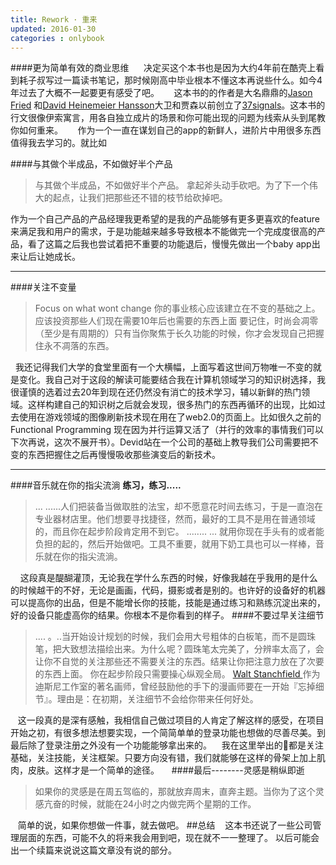 ```yaml
---
title: Rework · 重来 
updated: 2016-01-30
categories : onlybook
---
```


####更为简单有效的商业思维
     决定买这个本书也是因为大约4年前在酷壳上看到耗子叔写过一篇读书笔记，那时候刚高中毕业根本不懂这本再说些什么。如今4年过去了大概不一起要更有感受了吧。
     这本书的的作者是大名鼎鼎的[Jason Fried](https://twitter.com/jasonfried?ref_src=twsrc%5Egoogle%7Ctwcamp%5Eserp%7Ctwgr%5Eauthor) 和[David Heinemeier Hansson](https://twitter.com/dhh?ref_src=twsrc%5Egoogle%7Ctwcamp%5Eserp%7Ctwgr%5Eauthor)大卫和贾森以前创立了[37signals](https://37signals.com/)。这本书的行文很像伊索寓言，用各自独立成片的场景和你可能出现的问题为线索从头到尾教你如何重来。
     作为一个一直在谋划自己的app的新鲜人，进阶片中用很多东西值得我去学习的。就比如

####与其做个半成品，不如做好半个产品
>与其做个半成品，不如做好半个产品。
>拿起斧头动手砍吧。为了下一个伟大的起点，让我们把那些还不错的枝节给砍掉吧。

作为一个自己产品的产品经理我更希望的是我的产品能够有更多更喜欢的feature来满足我和用户的需求，于是功能越来越多导致根本不能做完一个完成度很高的产品，看了这篇之后我也尝试着把不重要的功能退后，慢慢先做出一个baby app出来让后让她成长。

------
####关注不变量
> Focus on what wont change
> 你的事业核心应该建立在不变的基础之上。应该投资那些人们现在需要10年后也需要的东西上面
> 要记住，时尚会凋零（至少是有周期的）只有当你聚焦于长久功能的时候，你才会发现自己把握住永不凋落的东西。

  我还记得我们大学的食堂里面有一个大横幅，上面写着这世间万物唯一不变的就是变化。我自己对于这段的解读可能要结合我在计算机领域学习的知识树选择，我很谨慎的选着过去20年到现在还仍然没有消亡的技术学习，辅以新鲜的热门领域。这样构建自己的知识树之后就会发现，很多热门的东西再循环的出现，比如过去使用在游戏领域的图像刷新技术现在用在了web2.0的页面上。比如很久之前的Functional Programming 现在因为并行运算又活了（并行的效率的事情我们可以下次再说，这次不展开书）。Devid站在一个公司的基础上教导我们公司需要把不变的东西把握住之后再慢慢吸收那些演变后的新技术。

---
####音乐就在你的指尖流淌 
**练习，练习.....**
>... ......人们把装备当做取胜的法宝，却不愿意花时间去练习，于是一直泡在专业器材店里。他们想要寻找捷径，然而，最好的工具不是用在普通领域的，而且你在起步阶段肯定用不到它。
>........ ... 就用你现在手头有的或者能负担的起的，然后开始做吧。工具不重要，就用下奶工具也可以一样棒，音乐就在你的指尖流淌。

    这段真是醍醐灌顶，无论我在学什么东西的时候，好像我越在乎我用的是什么的时候越干的不好，无论是画画，代码，摄影或者是别的。也许好的设备好的机器可以提高你的出品，但是不能增长你的技能，技能是通过练习和熟练沉淀出来的，好的设备只能虚高你的结果。你根本不是你看到的样子。
####不要过早关注细节
>.... 。..当开始设计规划的时候，我们会用大号粗体的白板笔，而不是圆珠笔，把大致想法描绘出来。为什么呢？圆珠笔太完美了，分辨率太高了，会让你不自觉的关注那些还不需要关注的东西。结果让你把注意力放在了次要的东西上面。
>你在起步阶段只需要操心纵观全局。
>[Walt Stanchfield ](https://en.wikipedia.org/wiki/Walt_Stanchfield)作为迪斯尼工作室的著名画师，曾经鼓励他的手下的漫画师要在一开始『忘掉细节』。理由是：在初期，关注细节不会给你带来任何好处。

   这一段真的是深有感触，我相信自己做过项目的人肯定了解这样的感受，在项目开始之初，有很多想法想要实现，一个简简单单的登录功能也想做的尽善尽美。到最后除了登录注册之外没有一个功能能够拿出来的。
   我在这里举出的🌰都是关注基础，关注技能，关注框架。只要方向没有错，我们就能够在这样的骨架上加上肌肉，皮肤。这样才是一个简单的途径。
   
####最后--------灵感是稍纵即逝
> 如果你的灵感是在周五驾临的，那就放弃周末，直奔主题。当你为了这个灵感亢奋的时候，就能在24小时之内做完两个星期的工作。

   简单的说，如果你想做一件事，就去做吧。
##总结
   这本书还说了一些公司管理层面的东西，可能不久的将来我会用到吧，现在就不一一整理了。
以后可能会出一个续篇来说说这篇文章没有说的部分。


